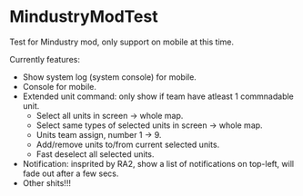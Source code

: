 # MindustryModTest
Test for Mindustry mod, only support on mobile at this time.

Currently features:
- Show system log (system console) for mobile.
- Console for mobile.
- Extended unit command: only show if team have atleast 1 commnadable unit.
  + Select all units in screen -> whole map.
  + Select same types of selected units in screen -> whole map.
  + Units team assign, number 1 -> 9.
  + Add/remove units to/from current selected units.
  + Fast deselect all selected units.
- Notification: insprited by RA2, show a list of notifications on top-left, will fade out after a few secs.
- Other shits!!!
